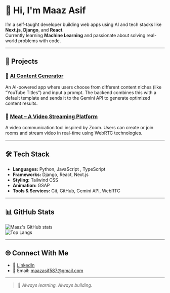 # 👋 Hi, I'm Maaz Asif

I’m a self-taught developer building web apps using AI and tech stacks like **Next.js**, **Django**, and **React**.  
Currently learning **Machine Learning** and passionate about solving real-world problems with code.

---

## 🚀 Projects

### 🔹 [AI Content Generator](https://github.com/Maazthepal/AI-Content-Generator)
An AI-powered app where users choose from different content niches (like “YouTube Titles”) and input a prompt. The backend combines this with a default template and sends it to the Gemini API to generate optimized content results.

### 🔹 [Meat – A Video Streaming Platform](https://github.com/Maazthepal/Meat-video-Streaming-platform)
A video communication tool inspired by Zoom. Users can create or join rooms and stream video in real-time using WebRTC technologies.

---

## 🛠 Tech Stack

- **Languages:** Python, JavaScript , TypeScript  
- **Frameworks:** Django, React, Next.js
- **Styling:** Tailwind CSS
- **Animation:** GSAP
- **Tools & Services:** Git, GitHub, Gemini API, WebRTC

---

## 📊 GitHub Stats

![Maaz's GitHub stats](https://github-readme-stats.vercel.app/api?username=maazthepal&show_icons=true&theme=radical)  
![Top Langs](https://github-readme-stats.vercel.app/api/top-langs/?username=maazthepal&layout=compact&theme=radical)

---

## 🌐 Connect With Me

- 💼 [LinkedIn](https://www.linkedin.com/in/maaz-asif-7060b2279/)
- 📧 Email: maazasif587@gmail.com

---

> 🚀 *Always learning. Always building.*
